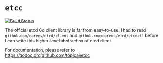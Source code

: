 # `etcc`

[![Build Status](https://travis-ci.org/topicai/etcc.svg?branch=master)](https://travis-ci.org/topicai/etcc)

The official etcd Go client library is far from easy-to-use. I had to
read `github.com/coreos/etcd/client` and
`github.com/coreos/etcd/etcdctl` before I can write this higher-level
abstraction of etcd client.

For documentation, please refer to https://godoc.org/github.com/topicai/etcc
